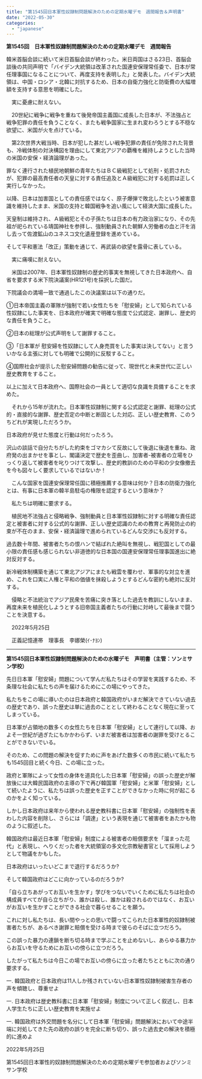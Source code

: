 ```yaml
---
title: "第1545回日本軍性奴隷制問題解決のための定期水曜デモ　週間報告＆声明書"
date: "2022-05-30"
categories: 
  - "japanese"
---
```


**第1545回　日本軍性奴隷制問題解決のための定期水曜デモ　週間報告**

韓米首脳会談に続いて米日首脳会談が終わった。米日両国はさる23日、首脳会談後の共同声明で「バイデン大統領は改革された国連安保理常任委で、日本が常任理事国になることについて、再度支持を表明した」と発表した。バイデン大統領は、中国・ロシア・北韓に対抗するため、日本の自衛力強化と防衛費の大幅増額を支持する意思を明確にした。

　実に憂慮に耐えない。

　20世紀に戦争に戦争を重ねて後発帝国主義国に成長した日本が、不法強占と戦争犯罪の責任を負うことなく、またも戦争国家に生まれ変わろうとする不穏な欲望に、米国が火を点けている。

　第2次世界大戦当時、日本が犯した甚だしい戦争犯罪の責任が免除された背景も、冷戦体制の対決構図を理由にして東北アジアの覇権を維持しようとした当時の米国の安保・経済論理があった。

罪なく連行された植民地朝鮮の青年たちはＢＣ級戦犯として処刑・処罰されたが、犯罪の最高責任者の天皇に対する責任追及とＡ級戦犯に対する処罰は正しく実行しなかった。

以降、日本は加害国としての責任感ではなく、原子爆弾で敗北したという被害意識を維持したまま、米国の支持と韓国戦争を追い風にして経済大国に成長した。

天皇制は維持され、Ａ級戦犯とその子孫たちは日本の有力政治家になり、その先祖が祀られている靖国神社を参拝し、強制動員された朝鮮人労働者の血と汗を消し去って佐渡鉱山のユネスコ文化遺産登録を進めている。

そして平和憲法「改正」策動を通じて、再武装の欲望を露骨に表している。

　実に痛嘆に耐えない。

　米国は2007年、日本軍性奴隷制の歴史的事実を無視してきた日本政府へ、自省を要求する米下院決議案(HR121号)を採択した国だ。

下院議会の満場一致で通過したこの決議案は以下の通りだ。

①日本帝国主義の軍隊が強制で若い女性たちを「慰安婦」として知られている性奴隷にした事実を、日本政府が確実で明確な態度で公式認定、謝罪し、歴史的な責任を負うこと。

②日本の総理が公式声明をして謝罪すること。

③「日本軍が 慰安婦を性奴隷にして人身売買をした事実は決してない」と言ういかなる主張に対しても明確で公開的に反駁すること。

④国際社会が提示した慰安婦問題の勧告に従って、現世代と未来世代に正しい歴史教育をすること。

以上に加えて日本政府へ、国際社会の一員として適切な良識を具備することを求めた。

　それから15年が流れた。日本軍性奴隷制に関する公式認定と謝罪、総理の公式的・直接的な謝罪、歴史否定の中断と断固とした対応、正しい歴史教育、このうちどれが実現しただろうか。

日本政府が見せた態度と行動は何だったろう。

沢山の談話で自分たちがした約束をゴマカシて反故にして後退に後退を重ね、政府発の出まかせを事とし、閣議決定で歴史を歪曲し、加害者-被害者の立場をひっくり返して被害者を叱りつけて攻撃し、歴史的教訓のための平和の少女像撤去を今も図々しく要求しているではないか！

　こんな国家を国連安保理常任国に積極推薦する意味は何か？日本の防衛力強化とは、有事に日本軍の韓半島駐屯の権限を認定するという意味か？

　私たちは明確に要求する。

　植民地不法強占と侵略戦争、強制動員と日本軍性奴隷制に対する明確な責任認定と被害者に対する公式的な謝罪、正しい歴史認識のための教育と再発防止の約束が不在のまま、安保・経済論理で進められているどんな交渉にも反対する。

過去数十年間、被害者たちの恨ハンで結ばれた絶叫を無視し、戦犯国としての最小限の責任感も感じられない非道徳的な日本国の国連安保理常任理事国進出に絶対反対する。

新冷戦体制構築を通じて東北アジアにまたも戦雲を覆わせ、軍事的な対立を進め、これを口実に人権と平和の価値を抹殺しようとするどんな密約も絶対に反対する。

　侵略と不法統治でアジア民衆を苦痛に突き落とした過去を教訓にしないまま、再度未来を植民化しようとする旧帝国主義者たちの行動に対峙して最後まで闘うことを決意する。

　2022年5月25日

　正義記憶連帯　理事長　李娜榮(ｲ･ﾅﾖﾝ)

* * *

**第1545回日本軍性奴隷制問題解決のための水曜デモ　声明書（主管：ソンミサン学校）**

先日日本軍「慰安婦」問題について学んだ私たちはその学習を実践するため、不条理な社会に私たちの声を届けるためにこの場にやってきた。

私たちをこの場に導いたのは日本政府と韓国政府がいまだ解決できていない過去の歴史であり、誤った歴史は単に過去のこととして終わることなく現在に至ってしまっている。

日本軍が占領地の数多くの女性たちを日本軍「慰安婦」として連行して以降、およそ一世紀が過ぎたにもかかわらず、いまだ被害者は加害者の謝罪を受けとることができないでいる。

そのため、この問題の解決を促すために声をあげた数多くの市民に続いて私たちも1545回目と続く今日、この場に立った。

政府と軍隊によって女性の身体を道具化した日本軍「慰安婦」の誤った歴史が解放後には大韓民国政府の主導の下で再び韓国軍「慰安婦」と米軍「慰安婦」として続いたように、私たちは誤った歴史を正すことができなかった時に何が起こるのかをよく知っている。

しかし日本政府は来年から使われる歴史教科書に日本軍「慰安婦」の強制性を表わした内容を削除し、さらには「調達」という表現を通じて被害者をあたかも物のように叙述した。

韓国政府は最近日本軍「慰安婦」制度による被害者の賠償要求を「溜まった花代」と表現し、へりくだった者を大統領室の多文化宗教秘書官として採用しようとして物議をかもした。

日本政府はいったいどこまで退行するだろうか? 

そして韓国政府はどこに向かっているのだろうか?

「自ら立ちあがってお互いを生かす」学びをつないでいくために私たちは社会の構成員すべてが自ら立ちがり、誰かは殺し、誰かは殺されるのではなく、お互いがお互いを生かすことができる社会で暮らせることを願う。

これに対し私たちは、長い間やっとの思いで闘ってこられた日本軍性的奴隷制被害者たちが、あるべき謝罪と賠償を受ける時まで彼らのそばに立つだろう。

この誤った暴力の連鎖を断ち切る時まで学ぶことを止めないし、あらゆる暴力からお互いを守るためにお互いの傍らに立つだろう。

したがって私たちは今日この場でお互いの傍らに立った者たちとともに次の通り要求する。

一. 韓国政府と日本政府は11人しか残されていない日本軍性奴隷制被害生存者の声を傾聴し、尊重せよ

一. 日本政府は歴史教科書に日本軍「慰安婦」制度について正しく叙述し、日本人学生たちに正しい歴史教育を実施せよ

一. 韓国政府は外交問題を名分にして日本軍「慰安婦」問題解決において中途半端に対処してきた先の政府の誤りを完全に断ち切り、誤った過去史の解決を積極的に進めよ

2022年5月25日

第1545回日本軍性的奴隷制問題解決のための定期水曜デモ参加者およびソンミサン学校
